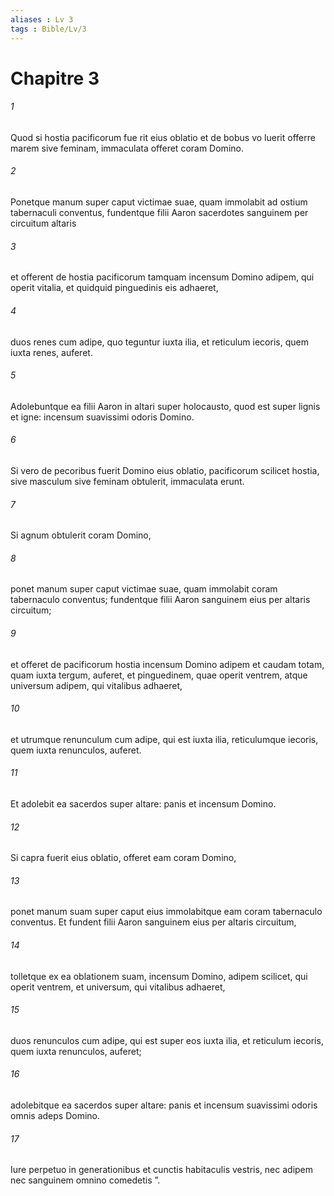 ```yaml
---
aliases : Lv 3
tags : Bible/Lv/3
---
```


# Chapitre 3

###### 1
Quod si hostia pacificorum fue rit eius oblatio et de bobus vo luerit offerre marem sive feminam, immaculata offeret coram Domino. 
###### 2
Ponetque manum super caput victimae suae, quam immolabit ad ostium tabernaculi conventus, fundentque filii Aaron sacerdotes sanguinem per circuitum altaris 
###### 3
et offerent de hostia pacificorum tamquam incensum Domino adipem, qui operit vitalia, et quidquid pinguedinis eis adhaeret, 
###### 4
duos renes cum adipe, quo teguntur iuxta ilia, et reticulum iecoris, quem iuxta renes, auferet. 
###### 5
Adolebuntque ea filii Aaron in altari super holocausto, quod est super lignis et igne: incensum suavissimi odoris Domino.
###### 6
Si vero de pecoribus fuerit Domino eius oblatio, pacificorum scilicet hostia, sive masculum sive feminam obtulerit, immaculata erunt. 
###### 7
Si agnum obtulerit coram Domino, 
###### 8
ponet manum super caput victimae suae, quam immolabit coram tabernaculo conventus; fundentque filii Aaron sanguinem eius per altaris circuitum; 
###### 9
et offeret de pacificorum hostia incensum Domino adipem et caudam totam, quam iuxta tergum, auferet, et pinguedinem, quae operit ventrem, atque universum adipem, qui vitalibus adhaeret, 
###### 10
et utrumque renunculum cum adipe, qui est iuxta ilia, reticulumque iecoris, quem iuxta renunculos, auferet. 
###### 11
Et adolebit ea sacerdos super altare: panis et incensum Domino.
###### 12
Si capra fuerit eius oblatio, offeret eam coram Domino, 
###### 13
ponet manum suam super caput eius immolabitque eam coram tabernaculo conventus. Et fundent filii Aaron sanguinem eius per altaris circuitum, 
###### 14
tolletque ex ea oblationem suam, incensum Domino, adipem scilicet, qui operit ventrem, et universum, qui vitalibus adhaeret, 
###### 15
duos renunculos cum adipe, qui est super eos iuxta ilia, et reticulum iecoris, quem iuxta renunculos, auferet; 
###### 16
adolebitque ea sacerdos super altare: panis et incensum suavissimi odoris omnis adeps Domino. 
###### 17
Iure perpetuo in generationibus et cunctis habitaculis vestris, nec adipem nec sanguinem omnino comedetis ”.
